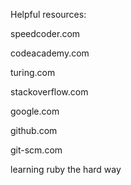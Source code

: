 Helpful resources:

speedcoder.com

codeacademy.com

turing.com

stackoverflow.com

google.com

github.com

git-scm.com

learning ruby the hard way
